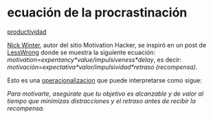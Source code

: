 # ecuación de la procrastinación

[productividad](productividad.md)

[Nick Winter](https://www.nickwinter.net/), autor del sitio Motivation Hacker, se inspiró en un post de [LessWrong](https://www.lesswrong.com/posts/RWo4LwFzpHNQCTcYt/how-to-beat-procrastination) donde se muestra la siguiente ecuación: *motivation=expentancy\*value/impulsiveness\*delay*, es decir: *motivación=expectativa\*valor/impulsividad\*retraso (recompensa)*.

Esto es una [operacionalizacion](operacionalizacion.md) que puede interpretarse como sigue:

*Para motivarte, asegúrate que tu objetivo es alcanzable y de valor al tiempo que minimizas distracciones y el retraso antes de recibir la recompensa.*

